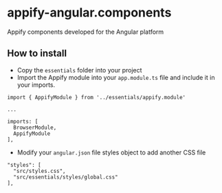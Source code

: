 # appify-angular.components
Appify components developed for the Angular platform


## How to install

- Copy the `essentials` folder into your project
- Import the Appify module into your `app.module.ts` file and include it in your imports.

```
import { AppifyModule } from '../essentials/appify.module'

...

imports: [
  BrowserModule,
  AppifyModule
],
```

- Modify your `angular.json` file styles object to add another CSS file

```
"styles": [
  "src/styles.css",
  "src/essentials/styles/global.css"
],
```
